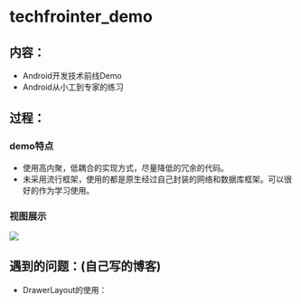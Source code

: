 # techfrointer_demo
## 内容：
- Android开发技术前线Demo
- Android从小工到专家的练习

## 过程：

### demo特点
- 使用高内聚，低耦合的实现方式，尽量降低的冗余的代码。
- 未采用流行框架，使用的都是原生经过自己封装的网络和数据库框架。可以很好的作为学习使用。

### 视图展示
![](https://github.com/newbiechen1024/techfrointer_demo/blob/develop/display/show_techfrontier.gif)

## 遇到的问题：(自己写的博客)
- DrawerLayout的使用：
